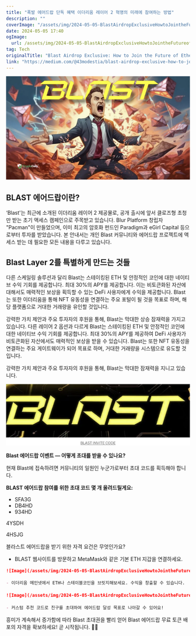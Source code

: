 ```yaml
---
title: "폭발 에어드랍 단독 혜택 이더리움 레이어 2 혁명의 미래에 참여하는 방법"
description: ""
coverImage: "/assets/img/2024-05-05-BlastAirdropExclusiveHowtoJointheFutureofEthereumsLayer2Revolution_0.png"
date: 2024-05-05 17:40
ogImage: 
  url: /assets/img/2024-05-05-BlastAirdropExclusiveHowtoJointheFutureofEthereumsLayer2Revolution_0.png
tag: Tech
originalTitle: "Blast Airdrop Exclusive: How to Join the Future of Ethereum’s Layer 2 Revolution"
link: "https://medium.com/@43modestia/blast-airdrop-exclusive-how-to-join-the-future-of-ethereums-layer-2-revolution-3fea0eebe058"
---
```



![Blast Airdrop](/assets/img/2024-05-05-BlastAirdropExclusiveHowtoJointheFutureofEthereumsLayer2Revolution_0.png)

## BLAST 에어드랍이란?

‘Blast'는 최근에 소개된 이더리움 레이어 2 제공물로, 공개 출시에 앞서 클로즈형 초청만 받는 초기 액세스 캠페인으로 주목받고 있습니다. Blur Platform 창립자 "Pacman"이 만들었으며, 이미 최고의 암호화 펀드인 Paradigm과 eGirl Capital 등으로부터 투자를 받았습니다. 본 안내서는 개인 Blast 커뮤니티와 에어드랍 프로젝트에 액세스 받는 데 필요한 모든 내용을 다루고 있습니다.

## Blast Layer 2를 특별하게 만드는 것들



다른 스케일링 솔루션과 달리 Blast는 스테이킹된 ETH 및 안정적인 코인에 대한 네이티브 수익 기회를 제공합니다. 최대 30%의 APY를 제공합니다. 이는 비토큰화된 자산에 대해서도 매력적인 보상을 획득할 수 있는 DeFi 사용자에게 수익을 제공합니다. Blast는 또한 이더리움을 통해 NFT 유동성을 연결하는 주요 포털이 될 것을 목표로 하며, 해당 플랫폼으로 거대한 거래량을 유인할 것입니다. 

강력한 가치 제안과 주요 투자자의 후원을 통해, Blast는 막대한 상승 잠재력을 가지고 있습니다. 다른 레이어 2 옵션과 다르게 Blast는 스테이킹된 ETH 및 안정적인 코인에 대한 네이티브 수익 기회를 제공합니다. 최대 30%의 APY를 제공하여 DeFi 사용자가 비토큰화된 자산에서도 매력적인 보상을 받을 수 있습니다. Blast는 또한 NFT 유동성을 연결하는 주요 게이트웨이가 되어 목표로 하며, 거대한 거래량을 시스템으로 유도할 것입니다. 

강력한 가치 제안과 주요 투자자의 후원을 통해, Blast는 막대한 잠재력을 지니고 있습니다.

![2024-05-05-BlastAirdropExclusiveHowtoJointheFutureofEthereumsLayer2Revolution_1.png](/assets/img/2024-05-05-BlastAirdropExclusiveHowtoJointheFutureofEthereumsLayer2Revolution_1.png)

**Blast 에어드랍 이벤트 — 어떻게 초대를 받을 수 있나요?**

현재 Blast에 접속하려면 커뮤니티의 일원인 누군가로부터 초대 코드를 획득해야 합니다.



**BLAST 에어드랍 참여를 위한 초대 코드 몇 개 올려드릴게요:**

- SFA3G
- DB4HD
- 934HD



4YSDH

4HSJG

블라스트 에어드랍을 받기 위한 자격 요건은 무엇인가요?

- BLAST 웹사이트를 방문하고 MetaMask와 같은 기본 ETH 지갑을 연결하세요.



```markdown
![Image](/assets/img/2024-05-05-BlastAirdropExclusiveHowtoJointheFutureofEthereumsLayer2Revolution_2.png)

- 이더리움 메인넷에서 ETH나 스테이블코인을 브릿지해보세요. 수익을 창출할 수 있습니다.

![Image](/assets/img/2024-05-05-BlastAirdropExclusiveHowtoJointheFutureofEthereumsLayer2Revolution_3.png)

- 커스텀 추천 코드로 친구를 초대하여 에어드랍 달성 목표로 나아갈 수 있어요!
```



흥미가 계속해서 증가함에 따라 Blast 초대권을 빨리 얻어 Blast 에어드랍 무료 토큰 배포의 자격을 확보하세요! 곧 시작됩니다. 🚀🎁